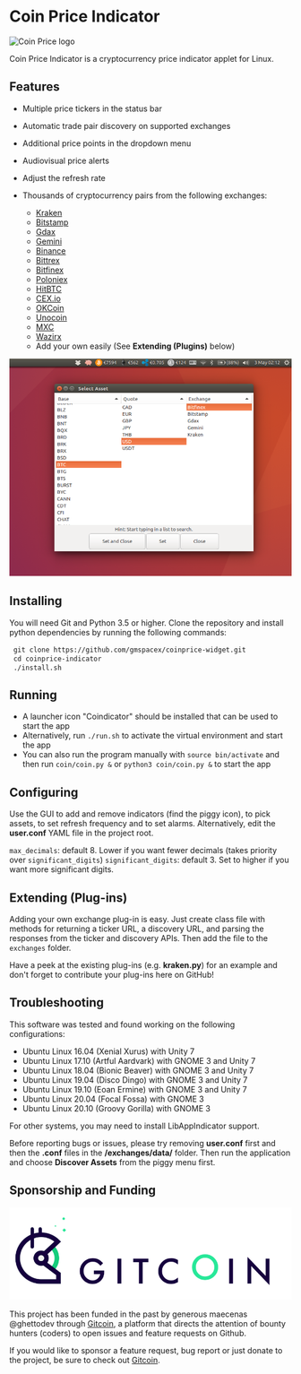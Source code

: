 # Coin Price Indicator

![Coin Price logo](https://raw.github.com/gmspacex/coinprice-widget/master/resources/logo_124px.png)

Coin Price Indicator is a cryptocurrency price indicator applet for Linux.

## Features

* Multiple price tickers in the status bar
* Automatic trade pair discovery on supported exchanges
* Additional price points in the dropdown menu
* Audiovisual price alerts
* Adjust the refresh rate
* Thousands of cryptocurrency pairs from the following exchanges:

	* [Kraken](https://www.kraken.com)
	* [Bitstamp](https://www.bitstamp.net)
	* [Gdax](https://www.gdax.com)
	* [Gemini](https://www.gemini.com)
	* [Binance](https://www.binance.com)
	* [Bittrex](https://bittrex.com)
	* [Bitfinex](https://www.bitfinex.com/)
	* [Poloniex](https://poloniex.com)
	* [HitBTC](https://hitbtc.com/)
	* [CEX.io](https://cex.io/)
	* [OKCoin](https://www.okcoin.cn/)
	* [Unocoin](https://www.unocoin.com/)
	* [MXC](https://www.mxc.com/)
	* [Wazirx](https://wazirx.com/)
	* Add your own easily (See **Extending (Plugins)** below)

![Screenshot](https://raw.githubusercontent.com/gmspacex/coinprice-widget/master/resources/screenshot.png)

## Installing

You will need Git and Python 3.5 or higher.
Clone the repository and install python dependencies by running the following commands:

```
 git clone https://github.com/gmspacex/coinprice-widget.git
 cd coinprice-indicator
 ./install.sh
```

## Running

* A launcher icon "Coindicator" should be installed that can be used to start the app
* Alternatively, run `./run.sh` to activate the virtual environment and start the app
* You can also run the program manually with `source bin/activate` and then run `coin/coin.py &` or `python3 coin/coin.py &` to start the app

## Configuring

Use the GUI to add and remove indicators (find the piggy icon), to pick assets, to set refresh frequency and to set alarms. Alternatively, edit the **user.conf** YAML file in the project root.

`max_decimals`: default 8. Lower if you want fewer decimals (takes priority over `significant_digits`)
`significant_digits`: default 3. Set to higher if you want more significant digits.

## Extending (Plug-ins)

Adding your own exchange plug-in is easy. Just create class file with methods for returning a ticker URL, a discovery URL, and parsing the responses from the ticker and discovery APIs. Then add the file to the `exchanges` folder.

Have a peek at the existing plug-ins (e.g. **kraken.py**) for an example and don't forget to contribute your plug-ins here on GitHub!

## Troubleshooting

This software was tested and found working on the following configurations:
* Ubuntu Linux 16.04 (Xenial Xurus) with Unity 7
* Ubuntu Linux 17.10 (Artful Aardvark) with GNOME 3 and Unity 7
* Ubuntu Linux 18.04 (Bionic Beaver) with GNOME 3 and Unity 7
* Ubuntu Linux 19.04 (Disco Dingo) with GNOME 3 and Unity 7
* Ubuntu Linux 19.10 (Eoan Ermine) with GNOME 3 and Unity 7
* Ubuntu Linux 20.04 (Focal Fossa) with GNOME 3
* Ubuntu Linux 20.10 (Groovy Gorilla) with GNOME 3

For other systems, you may need to install LibAppIndicator support.

Before reporting bugs or issues, please try removing **user.conf** first and then the **.conf** files in the **/exchanges/data/** folder. Then run the application and choose **Discover Assets** from the piggy menu first.

## Sponsorship and Funding

![Gitcoin logo](resources/gitcoin.png)

This project has been funded in the past by generous maecenas @ghettodev through [Gitcoin](https://gitcoin.co/), a platform that directs the attention of bounty hunters (coders) to open issues and feature requests on Github.

If you would like to sponsor a feature request, bug report or just donate to the project, be sure to check out [Gitcoin](https://gitcoin.co/).
